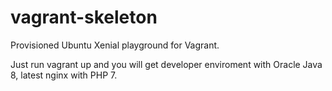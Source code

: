 # vagrant-skeleton
Provisioned Ubuntu Xenial playground for Vagrant.

Just run vagrant up and you will get developer enviroment with Oracle Java 8, latest nginx with PHP 7.

